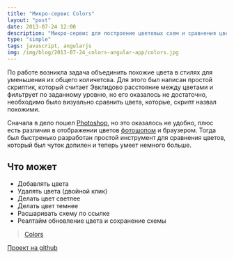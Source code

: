 ```yaml
---
title: "Микро-сервис Colors"
layout: "post"
date: 2013-07-24 12:00
description: "Микро-сервис для построение цветовых схем и сравнения цветов"
type: "simple"
tags: javascript, angularjs
img: /img/blog/2013-07-24_colors-angular-app/colors.jpg
---
```


По работе возникла задача объединить похожие цвета в стилях для уменьшения их общего количетсва. Для этого был написан простой скриптик, который считает Эвклидово расстояние между цветами и фильтрует по заданному уровню, но его оказалось не достаточно, необходимо было визуально сравнить цвета, которые, скрипт назвал похожими.

Сначала в дело пошел [Photoshop](/tag/photoshop), но это оказалось не удобно, плюс есть различия в отображении цветов [фотошопом](/tag/photoshop) и браузером. Тогда был быстренько разработан простой инструмент для сравнения цветов, который был чуток допилен и теперь умеет немного больше.

## Что может

- Добавлять цвета
- Удалять цвета (двойной клик)
- Делать цвет светлее
- Делать цвет темнее
- Расшаривать схему по ссылке
- Реалтайм обновление цвета и сохранение схемы

> [Colors](/colors/)

[Проект на github](https://github.com/d4rkr00t/ColorsAngularApp)
